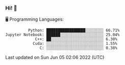 ### Hi! :panda_face:

:desktop_computer: Programming Languages:

```
          Python: █████████████████░░░░░░░░ 66.71%
Jupyter Notebook: ██████░░░░░░░░░░░░░░░░░░░ 25.04%
             C++: ██░░░░░░░░░░░░░░░░░░░░░░░ 6.30%
            Cuda: ░░░░░░░░░░░░░░░░░░░░░░░░░ 1.55%
               C: ░░░░░░░░░░░░░░░░░░░░░░░░░ 0.38%
```

Last updated on Sun Jun 05 02:06 2022 (UTC)

